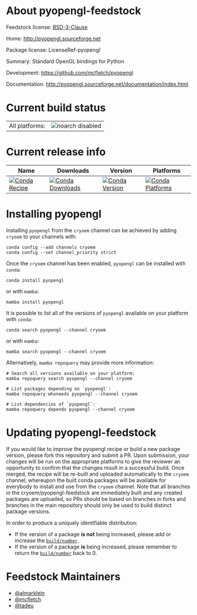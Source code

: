 About pyopengl-feedstock
========================

Feedstock license: [BSD-3-Clause](https://github.com/cryoem/eman-feedstock/blob/main/LICENSE.txt)

Home: http://pyopengl.sourceforge.net

Package license: LicenseRef-pyopengl

Summary: Standard OpenGL bindings for Python

Development: https://github.com/mcfletch/pyopengl

Documentation: http://pyopengl.sourceforge.net/documentation/index.html

Current build status
====================


<table><tr>
    <td>All platforms:</td>
    <td>
      <img src="https://img.shields.io/badge/noarch-disabled-lightgrey.svg" alt="noarch disabled">
    </td>
  </tr>
</table>

Current release info
====================

| Name | Downloads | Version | Platforms |
| --- | --- | --- | --- |
| [![Conda Recipe](https://img.shields.io/badge/recipe-pyopengl-green.svg)](https://anaconda.org/cryoem/pyopengl) | [![Conda Downloads](https://img.shields.io/conda/dn/cryoem/pyopengl.svg)](https://anaconda.org/cryoem/pyopengl) | [![Conda Version](https://img.shields.io/conda/vn/cryoem/pyopengl.svg)](https://anaconda.org/cryoem/pyopengl) | [![Conda Platforms](https://img.shields.io/conda/pn/cryoem/pyopengl.svg)](https://anaconda.org/cryoem/pyopengl) |

Installing pyopengl
===================

Installing `pyopengl` from the `cryoem` channel can be achieved by adding `cryoem` to your channels with:

```
conda config --add channels cryoem
conda config --set channel_priority strict
```

Once the `cryoem` channel has been enabled, `pyopengl` can be installed with `conda`:

```
conda install pyopengl
```

or with `mamba`:

```
mamba install pyopengl
```

It is possible to list all of the versions of `pyopengl` available on your platform with `conda`:

```
conda search pyopengl --channel cryoem
```

or with `mamba`:

```
mamba search pyopengl --channel cryoem
```

Alternatively, `mamba repoquery` may provide more information:

```
# Search all versions available on your platform:
mamba repoquery search pyopengl --channel cryoem

# List packages depending on `pyopengl`:
mamba repoquery whoneeds pyopengl --channel cryoem

# List dependencies of `pyopengl`:
mamba repoquery depends pyopengl --channel cryoem
```




Updating pyopengl-feedstock
===========================

If you would like to improve the pyopengl recipe or build a new
package version, please fork this repository and submit a PR. Upon submission,
your changes will be run on the appropriate platforms to give the reviewer an
opportunity to confirm that the changes result in a successful build. Once
merged, the recipe will be re-built and uploaded automatically to the
`cryoem` channel, whereupon the built conda packages will be available for
everybody to install and use from the `cryoem` channel.
Note that all branches in the cryoem/pyopengl-feedstock are
immediately built and any created packages are uploaded, so PRs should be based
on branches in forks and branches in the main repository should only be used to
build distinct package versions.

In order to produce a uniquely identifiable distribution:
 * If the version of a package **is not** being increased, please add or increase
   the [``build/number``](https://docs.conda.io/projects/conda-build/en/latest/resources/define-metadata.html#build-number-and-string).
 * If the version of a package **is** being increased, please remember to return
   the [``build/number``](https://docs.conda.io/projects/conda-build/en/latest/resources/define-metadata.html#build-number-and-string)
   back to 0.

Feedstock Maintainers
=====================

* [@almarklein](https://github.com/almarklein/)
* [@mcfletch](https://github.com/mcfletch/)
* [@tadeu](https://github.com/tadeu/)

